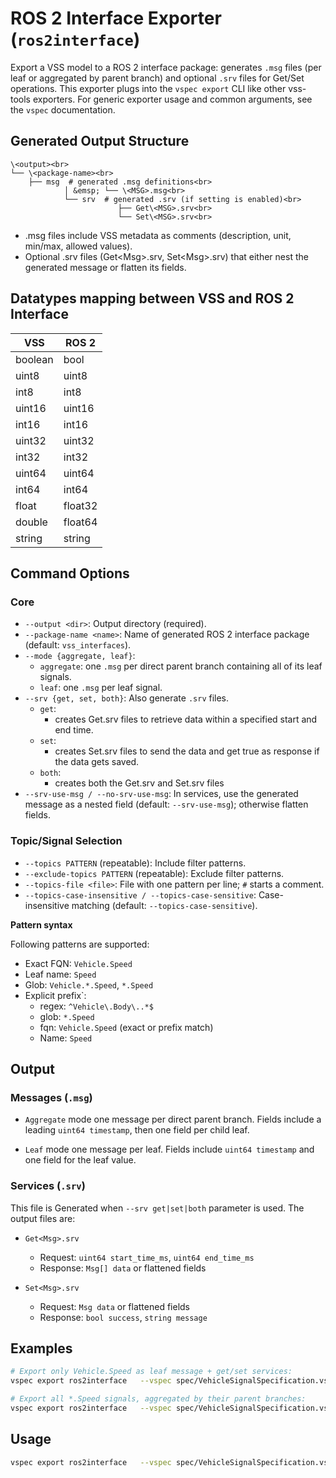 
# ROS 2 Interface Exporter (`ros2interface`)

Export a VSS model to a ROS 2 interface package: generates `.msg` files (per leaf or aggregated by parent branch) and optional `.srv` files for Get/Set operations.
This exporter plugs into the `vspec export` CLI like other vss-tools exporters. For generic exporter usage and common arguments, see the `vspec` documentation.

## Generated Output Structure
```
\<output><br>
└── \<package-name><br>
    ├── msg  # generated .msg definitions<br>
            │ &emsp; └── \<MSG>.msg<br>
            └── srv  # generated .srv (if setting is enabled)<br>
                        ├── Get\<MSG>.srv<br>
                        └── Set\<MSG>.srv<br>
```

- .msg files include VSS metadata as comments (description, unit, min/max, allowed values).
- Optional .srv files (Get\<Msg>.srv, Set\<Msg>.srv) that either nest the generated message or flatten its fields.


## Datatypes mapping between VSS and ROS 2 Interface

| VSS    | ROS 2          |
|--------|----------------|
| boolean| bool           |
| uint8  | uint8          |
| int8   | int8           |
| uint16 | uint16         |
| int16  | int16          |
| uint32 | uint32         |
| int32  | int32          |
| uint64 | uint64         |
| int64  | int64          |
| float  | float32        |
| double | float64        |
| string | string         |


## Command Options

### Core

- `--output <dir>`: Output directory (required).
- `--package-name <name>`: Name of generated ROS 2 interface package (default: `vss_interfaces`).
- `--mode {aggregate, leaf}`:
  - `aggregate`: one `.msg` per direct parent branch containing all of its leaf signals.
  - `leaf`: one `.msg` per leaf signal.
- `--srv {get, set, both}`: Also generate `.srv` files.
  - `get`:
    - creates Get<MSG>.srv files to retrieve data within a specified start and end time.
  - `set`:
    - creates Set<MSG>.srv files to send the data and get true as response if the data gets saved.
  - `both`:
    - creates both the Get<MSG>.srv and Set<MSG>.srv files
- `--srv-use-msg / --no-srv-use-msg`: In services, use the generated message as a nested field (default: `--srv-use-msg`); otherwise flatten fields.

### Topic/Signal Selection

- `--topics PATTERN` (repeatable): Include filter patterns.
- `--exclude-topics PATTERN` (repeatable): Exclude filter patterns.
- `--topics-file <file>`: File with one pattern per line; `#` starts a comment.
- `--topics-case-insensitive / --topics-case-sensitive`: Case-insensitive matching (default: `--topics-case-sensitive`).

**Pattern syntax**

Following patterns are supported:

- Exact FQN: `Vehicle.Speed`
- Leaf name: `Speed`
- Glob: `Vehicle.*.Speed`, `*.Speed`
- Explicit prefix`:
  - regex: `^Vehicle\.Body\..*$`
  - glob: `*.Speed`
  - fqn: `Vehicle.Speed` (exact or prefix match)
  - Name: `Speed`

## Output

### Messages (`.msg`)

- `Aggregate` mode
  one message per direct parent branch. Fields include a leading `uint64 timestamp`, then one field per child leaf.

- `Leaf` mode
  one message per leaf. Fields include `uint64 timestamp` and one field for the leaf value.

### Services (`.srv`)

This file is Generated when `--srv get|set|both` parameter is used. The output files are:

- `Get<Msg>.srv`
  - Request: `uint64 start_time_ms`, `uint64 end_time_ms`
  - Response: `Msg[] data` or flattened fields

- `Set<Msg>.srv`
  - Request: `Msg data` or flattened fields
  - Response: `bool success`, `string message`

## Examples

```bash
# Export only Vehicle.Speed as leaf message + get/set services:
vspec export ros2interface   --vspec spec/VehicleSignalSpecification.vspec   -I spec   --output ./out   --package-name vss_speed_interfaces   --mode leaf   --srv both --srv-use-msg   --topics Vehicle.Speed

# Export all *.Speed signals, aggregated by their parent branches:
vspec export ros2interface   --vspec spec/VehicleSignalSpecification.vspec   -I spec   --output ./out   --package-name vss_speed_agg   --mode aggregate   --srv get   --topics '*.Speed'
```
## Usage

```bash
vspec export ros2interface   --vspec spec/VehicleSignalSpecification.vspec   -I spec   --output ./out   --package-name vss_interfaces   --mode aggregate|leaf   --srv get|set|both   [--srv-use-msg | --no-srv-use-msg]   [--topics PATTERN ...]   [--exclude-topics PATTERN ...]   [--topics-file patterns.txt]   [--topics-case-insensitive]
```
